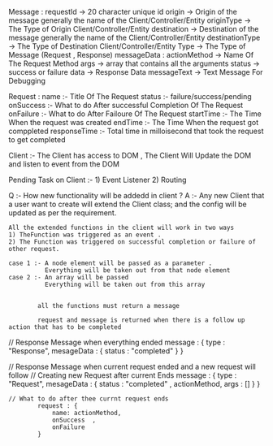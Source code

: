 Message :
    requestId -> 20 character unique id
    origin -> Origin of the message generally the name of the Client/Controller/Entity
    originType -> The Type of Origin Client/Controller/Entity
    destination -> Destination of the message generally the name of the Client/Controller/Entity
    destinationType -> The Type of Destination Client/Controller/Entity
    Type -> The Type of Message (Request , Response)
    messageData :
        actionMethod -> Name Of The Request Method
        args -> array that contains all the arguments
        status -> success or failure
        data -> Response Data
        messageText -> Text Message For Debugging

Request :
    name :- Title Of The Request
    status :- failure/success/pending
    onSuccess :- What to do After successful Completion Of The Request
    onFailure :- What to do After Failoure Of The Request
    startTime :- The Time When the request was created
    endTime :- The Time When the request got comppleted
    responseTime :- Total time in milloisecond that took the request to get completed



Client :-
    The Client has access to DOM ,
    The Client Will Update the DOM and listen to event from the DOM

Pending Task on Client :-
    1) Event Listener
    2) Routing

Q :- How new functionality will be addedd in client ?
A :- Any new Client that a user want to create will extend the Client class;
     and the config will be updated as per the requirement.

    All the extended functions in the client will work in two ways
    1) TheFunction was triggered as an event .
    2) The Function was triggered on successful completion or failure of other request.

    case 1 :- A node element will be passed as a parameter .
              Everything will be taken out from that node element 
    case 2 :- An array will be passed
              Everything will be taken out from this array


            all the functions must return a message

            request and message is returned when there is a follow up action that has to be completed

// Response Message when everything ended
            message : {
                type :  "Response",
                mesageData : {
                    status : "completed"
                }
            }

// Response Message when current request ended and a new request will follow
    // Creating new Request after current Ends
            message : {
                type :  "Request",
                mesageData : {
                    status : "completed" ,
                    actionMethod,
                    args : []
                }
            }

    // What to do after thee currnt request ends
            request : {
                name: actionMethod,
                onSuccess  , 
                onFailure
            }
